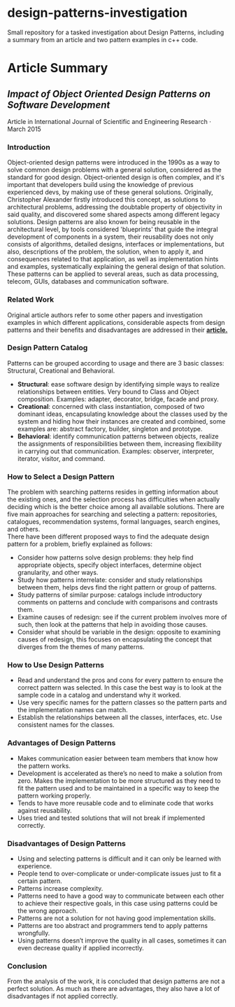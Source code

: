 # design-patterns-investigation
Small repository for a tasked investigation about Design Patterns, including a summary from an article and two pattern examples in c++ code.

# Article Summary
## _Impact of Object Oriented Design Patterns on Software Development_
Article  in  International Journal of Scientific and Engineering Research · March 2015

### Introduction
Object-oriented design patterns  were introduced in the 1990s as a way to solve common design problems with a general solution, considered as the standard for good design. Object-oriented design is often complex, and it's important that developers build using the knowledge of previous experienced devs, by making use of these general solutions. Originally, Christopher Alexander firstly introduced this concept, as solutions to architectural problems, addressing the doubtable property of objectivity in said quality, and discovered some shared aspects among different legacy solutions. Design patterns are also known for being reusable in the architectural level, by tools considered 'blueprints' that guide the integral development of components in a system, their reusability does not only consists of algorithms, detailed designs, interfaces or implementations, but also, descriptions of the problem, the solution, when to apply it, and consequences related to that application, as well as implementation hints and examples, systematically explaining the general design of that solution. These patterns can be applied to several areas, such as data processing, telecom, GUIs, databases and communication software.

### Related Work
Original article authors refer to some other papers and investigation examples in which different applications, considerable aspects from design patterns and their benefits and disadvantages are addressed in their [**article.**](https://www.researchgate.net/profile/Subburaj-Ramasamy/publication/273457811_Impact_of_Object_Oriented_Design_Patterns_on_Software_Development/links/572d6b4608aee02297598750/Impact-of-Object-Oriented-Design-Patterns-on-Software-Development.pdf) <br>

### Design Pattern Catalog
Patterns can be grouped according to usage and there are 3 basic classes: Structural, Creational and Behavioral.
* **Structural**: ease software design by identifying simple ways to realize relationships between entities. Very bound to Class and Object composition. Examples: adapter, decorator, bridge, facade and proxy.
* **Creational**: concerned with class instantiation, composed of two dominant ideas, encapsulating knowledge about the classes used by the system and hiding how their instances are created and combined, some examples are: abstract factory, builder, singleton and prototype.
* **Behavioral**: identify communication patterns between objects, realize the assignments of responsibilities between them, increasing flexibility in carrying out that communication. Examples: observer, interpreter, iterator, visitor, and command.

### How to Select a Design Pattern
The problem with searching patterns resides in getting information about the existing ones, and the selection process has difficulties when actually deciding which is the better choice among all available solutions. There are five main approaches for searching and selecting a pattern: repositories, catalogues, recommendation systems, formal languages, search engines, and others.  <br>
There have been different proposed ways to find the adequate design pattern for a problem, briefly explained as follows:
* Consider how patterns solve design problems: they help find appropriate objects, specify object interfaces, determine object granularity, and other ways.
* Study how patterns interrelate: consider and study relationships between them, helps devs find the right pattern or group of patterns.
* Study patterns of similar purpose: catalogs include introductory comments on patterns and conclude with comparisons and contrasts them.
* Examine causes of redesign: see if the current problem involves more of such, then look at the patterns that help in avoiding those causes.
* Consider what should be variable in the design: opposite to examining causes of redesign, this focuses on encapsulating the concept that diverges from the themes of many patterns.

### How to Use Design Patterns
* Read and understand the pros and cons for every pattern to ensure the correct pattern was selected. In this case the best way is to look at the sample code in a catalog and understand why it worked.
* Use very specific names for the pattern classes so the pattern parts and the implementation names can match.
* Establish the relationships between all the classes, interfaces, etc.
Use consistent names for the classes.

### Advantages of Design Patterns
* Makes communication easier between team members that know how the pattern works.
* Development is accelerated as there’s no need to make a solution from zero.
Makes the implementation to be more structured as they need to fit the pattern used and to be maintained in a specific way to keep the pattern working properly.
* Tends to have more reusable code and to eliminate code that works against reusability.
* Uses tried and tested solutions that will not break if implemented correctly.

### Disadvantages of Design Patterns
* Using and selecting patterns is difficult and it can only be learned with experience.
* People tend to over-complicate or under-complicate issues just to fit a certain pattern.
* Patterns increase complexity.
* Patterns need to have a good way to communicate between each other to achieve their respective goals, in this case using patterns could be the wrong approach.
* Patterns are not a solution for not having good implementation skills.
* Patterns are too abstract and programmers tend to apply patterns wrongfully.
* Using patterns doesn’t improve the quality in all cases, sometimes it can even decrease quality if applied incorrectly.

### Conclusion
From the analysis of the work, it is concluded that design patterns are not a perfect solution. As much as there are advantages, they also have a lot of disadvantages if not applied correctly.
